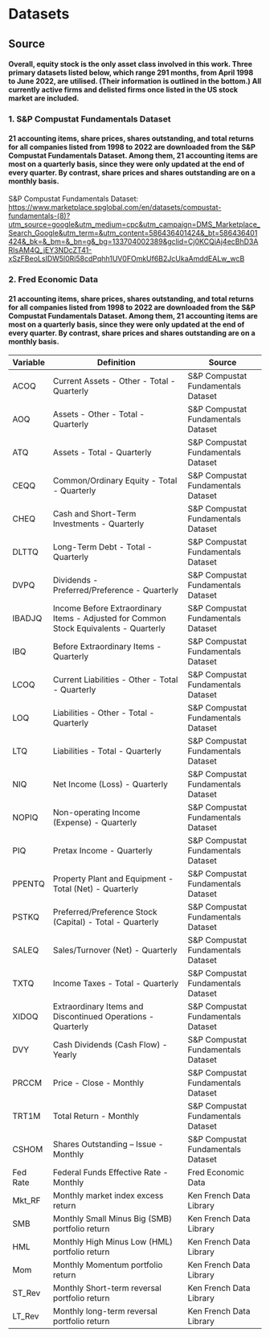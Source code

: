 # Datasets
## Source
#### Overall, equity stock is the only asset class involved in this work. Three primary datasets listed below, which range 291 months, from April 1998 to June 2022, are utilised. (Their information is outlined in the bottom.) All currently active firms and delisted firms once listed in the US stock market are included.

### 1. S&P Compustat Fundamentals Dataset
#### 21 accounting items, share prices, shares outstanding, and total returns for all companies listed from 1998 to 2022 are downloaded from the S&P Compustat Fundamentals Dataset. Among them, 21 accounting items are most on a quarterly basis, since they were only updated at the end of every quarter. By contrast, share prices and shares outstanding are on a monthly basis.
S&P Compustat Fundamentals Dataset: https://www.marketplace.spglobal.com/en/datasets/compustat-fundamentals-(8)?utm_source=google&utm_medium=cpc&utm_campaign=DMS_Marketplace_Search_Google&utm_term=&utm_content=586436401424&_bt=586436401424&_bk=&_bm=&_bn=g&_bg=133704002389&gclid=Cj0KCQiAj4ecBhD3ARIsAM4Q_jEY3NDcZT41-xSzFBeoLsIDW5l0Ri58cdPqhh1UV0FOmkUf6B2JcUkaAmddEALw_wcB

### 2. Fred Economic Data
#### 21 accounting items, share prices, shares outstanding, and total returns for all companies listed from 1998 to 2022 are downloaded from the S&P Compustat Fundamentals Dataset. Among them, 21 accounting items are most on a quarterly basis, since they were only updated at the end of every quarter. By contrast, share prices and shares outstanding are on a monthly basis.


| **Variable** | **Definition**                                                                        | **Source**                         |
|--------------|---------------------------------------------------------------------------------------|------------------------------------|
| ACOQ         | Current Assets - Other - Total - Quarterly                                            | S&P Compustat Fundamentals Dataset |
| AOQ          | Assets - Other - Total - Quarterly                                                    | S&P Compustat Fundamentals Dataset |
| ATQ          | Assets - Total - Quarterly                                                            | S&P Compustat Fundamentals Dataset |
| CEQQ         | Common/Ordinary Equity - Total - Quarterly                                            | S&P Compustat Fundamentals Dataset |
| CHEQ         | Cash and Short-Term Investments - Quarterly                                           | S&P Compustat Fundamentals Dataset |
| DLTTQ        | Long-Term Debt - Total - Quarterly                                                    | S&P Compustat Fundamentals Dataset |
| DVPQ         | Dividends - Preferred/Preference - Quarterly                                          | S&P Compustat Fundamentals Dataset |
| IBADJQ       | Income Before Extraordinary Items - Adjusted for Common Stock Equivalents - Quarterly | S&P Compustat Fundamentals Dataset |
| IBQ          | Before Extraordinary Items - Quarterly                                                | S&P Compustat Fundamentals Dataset |
| LCOQ         | Current Liabilities - Other - Total - Quarterly                                       | S&P Compustat Fundamentals Dataset |
| LOQ          | Liabilities - Other - Total - Quarterly                                               | S&P Compustat Fundamentals Dataset |
| LTQ          | Liabilities - Total - Quarterly                                                       | S&P Compustat Fundamentals Dataset |
| NIQ          | Net Income (Loss) - Quarterly                                                         | S&P Compustat Fundamentals Dataset |
| NOPIQ        | Non-operating Income (Expense) - Quarterly                                            | S&P Compustat Fundamentals Dataset |
| PIQ          | Pretax Income - Quarterly                                                             | S&P Compustat Fundamentals Dataset |
| PPENTQ       | Property Plant and Equipment - Total (Net) - Quarterly                                | S&P Compustat Fundamentals Dataset |
| PSTKQ        | Preferred/Preference Stock (Capital) - Total - Quarterly                              | S&P Compustat Fundamentals Dataset |
| SALEQ        | Sales/Turnover (Net) - Quarterly                                                      | S&P Compustat Fundamentals Dataset |
| TXTQ         | Income Taxes - Total - Quarterly                                                      | S&P Compustat Fundamentals Dataset |
| XIDOQ        | Extraordinary Items and Discontinued Operations - Quarterly                           | S&P Compustat Fundamentals Dataset |
| DVY          | Cash Dividends (Cash Flow) - Yearly                                                   | S&P Compustat Fundamentals Dataset |
| PRCCM        | Price - Close - Monthly                                                               | S&P Compustat Fundamentals Dataset |
| TRT1M        | Total Return - Monthly                                                                | S&P Compustat Fundamentals Dataset |
| CSHOM        | Shares Outstanding – Issue - Monthly                                                  | S&P Compustat Fundamentals Dataset |
| Fed Rate     | Federal Funds Effective Rate - Monthly                                                | Fred Economic Data                 |
| Mkt_RF       | Monthly market index excess return                                                    | Ken French Data Library            |
| SMB          | Monthly Small Minus Big (SMB) portfolio return                                        | Ken French Data Library            |
| HML          | Monthly High Minus Low (HML) portfolio return                                         | Ken French Data Library            |
| Mom          | Monthly Momentum portfolio return                                                     | Ken French Data Library            |
| ST_Rev       | Monthly Short-term reversal portfolio return                                          | Ken French Data Library            |
| LT_Rev       | Monthly long-term reversal portfolio return                                           | Ken French Data Library            |
